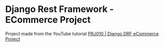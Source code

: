 # Django Rest Framework - ECommerce Project
Project made from the YouTube tutorial [PRJ010 | Django DRF eCommerce Project](https://www.youtube.com/playlist?list=PLOLrQ9Pn6cawinBJbH5d9IfloO9RRPMiq) 